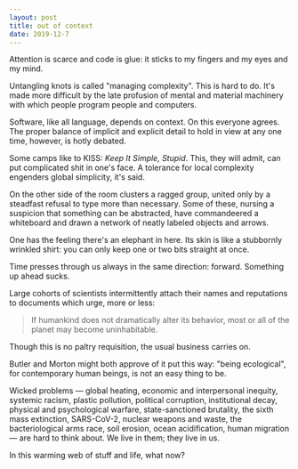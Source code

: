 ```yaml
---
layout: post
title: out of context
date: 2019-12-7
---
```


Attention is scarce and code is glue: it sticks to my fingers and my eyes and my mind.

Untangling knots is called "managing complexity". This is hard to do. It's made more difficult by the late profusion of mental and material machinery with which people program people and computers.

Software, like all language, depends on context. On this everyone agrees. The proper balance of implicit and explicit detail to hold in view at any one time, however, is hotly debated.

Some camps like to KISS: *Keep It Simple, Stupid*. This, they will admit, can put complicated shit in one's face. A tolerance for local complexity engenders global simplicity, it's said.

On the other side of the room clusters a ragged group, united only by a steadfast refusal to type more than necessary. Some of these, nursing a suspicion that something can be abstracted, have commandeered a whiteboard and drawn a network of neatly labeled objects and arrows.

One has the feeling there's an elephant in here. Its skin is like a stubbornly wrinkled shirt: you can only keep one or two bits straight at once.

Time presses through us always in the same direction: forward. Something up ahead sucks.

Large cohorts of scientists intermittently attach their names and reputations to documents which urge, more or less:

> If humankind does not dramatically alter its behavior, most or all of the planet may become uninhabitable.

Though this is no paltry requisition, the usual business carries on.

Butler and Morton might both approve of it put this way: "being ecological", for contemporary human beings, is not an easy thing to be.

Wicked problems &mdash; global heating, economic and interpersonal inequity, systemic racism, plastic pollution, political corruption, institutional decay, physical and psychological warfare, state-sanctioned brutality, the sixth mass extinction, SARS-CoV-2, nuclear weapons and waste, the bacteriological arms race, soil erosion, ocean acidification, human migration &mdash; are hard to think about. We live in them; they live in us.

In this warming web of stuff and life, what now?

